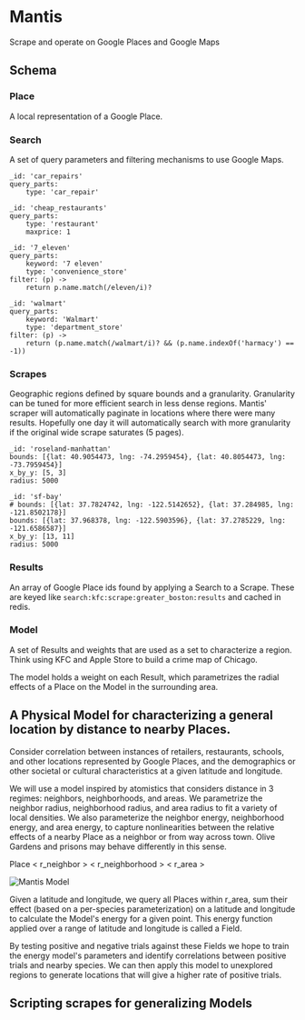 # Mantis

Scrape and operate on Google Places and Google Maps

## Schema

### Place

A local representation of a Google Place.

### Search

A set of query parameters and filtering mechanisms to use Google Maps.

    _id: 'car_repairs'
    query_parts:
        type: 'car_repair'

    _id: 'cheap_restaurants'
    query_parts:
        type: 'restaurant'
        maxprice: 1

    _id: '7_eleven'
    query_parts:
        keyword: '7 eleven'
        type: 'convenience_store'
    filter: (p) ->
        return p.name.match(/eleven/i)?

    _id: 'walmart'
    query_parts:
        keyword: 'Walmart'
        type: 'department_store'
    filter: (p) ->
        return (p.name.match(/walmart/i)? && (p.name.indexOf('harmacy') == -1))

### Scrapes

Geographic regions defined by square bounds and a granularity. Granularity can be tuned for more efficient search in less dense regions. Mantis' scraper will automatically paginate in locations where there were many results. Hopefully one day it will automatically search with more granularity if the original wide scrape saturates (5 pages).

    _id: 'roseland-manhattan'
    bounds: [{lat: 40.9054473, lng: -74.2959454}, {lat: 40.8054473, lng: -73.7959454}]
    x_by_y: [5, 3]
    radius: 5000

    _id: 'sf-bay'
    # bounds: [{lat: 37.7824742, lng: -122.5142652}, {lat: 37.284985, lng: -121.8502178}]
    bounds: [{lat: 37.968378, lng: -122.5903596}, {lat: 37.2785229, lng: -121.6586587}]
    x_by_y: [13, 11]
    radius: 5000

### Results

An array of Google Place ids found by applying a Search to a Scrape. These are keyed like `search:kfc:scrape:greater_boston:results` and cached in redis.

### Model

A set of Results and weights that are used as a set to characterize a region. Think using KFC and Apple Store to build a crime map of Chicago.

The model holds a weight on each Result, which parametrizes the radial effects of a Place on the Model in the surrounding area.


## A Physical Model for characterizing a general location by distance to nearby Places.

Consider correlation between instances of retailers, restaurants, schools, and other locations represented by Google Places, and the demographics or other societal or cultural characteristics at a given latitude and longitude.

We will use a model inspired by atomistics that considers distance in 3 regimes: neighbors, neighborhoods, and areas. We parametrize the neighbor radius, neighborhood radius, and area radius to fit a variety of local densities. We also parameterize the neighbor energy, neighborhood energy, and area energy, to capture nonlinearities between the relative effects of a nearby Place as a neighbor or from way across town. Olive Gardens and prisons may behave differently in this sense.

Place < r_neighbor > < r_neighborhood > < r_area >

![Mantis Model](http://i.imgur.com/wDEJla4.png)

Given a latitude and longitude, we query all Places within r_area, sum their effect (based on a per-species parameterization) on a latitude and longitude to calculate the Model's energy for a given point. This energy function applied over a range of latitude and longitude is called a Field.

By testing positive and negative trials against these Fields we hope to train the energy model's parameters and identify correlations between positive trials and nearby species. We can then apply this model to unexplored regions to generate locations that will give a higher rate of positive trials.


## Scripting scrapes for generalizing Models
